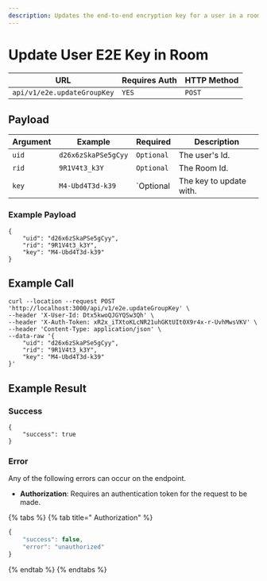 ```yaml
---
description: Updates the end-to-end encryption key for a user in a room.
---
```


# Update User E2E Key in Room

| URL                         | Requires Auth | HTTP Method |
| --------------------------- | ------------- | ----------- |
| `api/v1/e2e.updateGroupKey` | `YES`         | `POST`      |

## Payload

| Argument | Example             | Required   | Description             |
| -------- | ------------------- | ---------- | ----------------------- |
| `uid`    | `d26x6zSkaPSe5gCyy` | `Optional` | The user's Id.          |
| `rid`    | `9R1V4t3_k3Y`       | `Optional` | The Room Id.            |
| `key`    | `M4-Ubd4T3d-k39`    | \`Optional | The key to update with. |

### Example Payload

```
{
    "uid": "d26x6zSkaPSe5gCyy",
    "rid": "9R1V4t3_k3Y",
    "key": "M4-Ubd4T3d-k39"
}
```

## Example Call

```
curl --location --request POST 'http://localhost:3000/api/v1/e2e.updateGroupKey' \
--header 'X-User-Id: Dtx5kwoQJGYQSw3Qh' \
--header 'X-Auth-Token: xR2x_iTXtoKLcNR21uhGKtUIt0X9r4x-r-UvhMwsVKV' \
--header 'Content-Type: application/json' \
--data-raw '{
    "uid": "d26x6zSkaPSe5gCyy",
    "rid": "9R1V4t3_k3Y",
    "key": "M4-Ubd4T3d-k39"
}'
```

## Example Result

### Success

```
{
    "success": true
}
```

### Error

Any of the following errors can occur on the endpoint.

* **Authorization**: Requires an authentication token for the request to be made.

{% tabs %}
{% tab title=" Authorization" %}
```javascript
{
    "success": false,
    "error": "unauthorized"
}
```
{% endtab %}
{% endtabs %}
